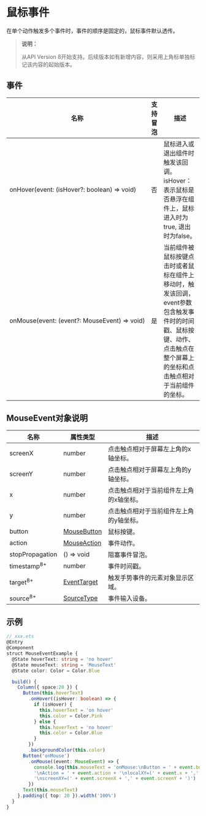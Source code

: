 # 鼠标事件

在单个动作触发多个事件时，事件的顺序是固定的，鼠标事件默认透传。

>  **说明：**
>
>  从API Version 8开始支持。后续版本如有新增内容，则采用上角标单独标记该内容的起始版本。


## 事件

| 名称                                                         | 支持冒泡 | 描述                                                         |
| ------------------------------------------------------------ | -------- | ------------------------------------------------------------ |
| onHover(event:&nbsp;(isHover?:&nbsp;boolean)&nbsp;=&gt;&nbsp;void) | 否       | 鼠标进入或退出组件时触发该回调。<br/>isHover：表示鼠标是否悬浮在组件上，鼠标进入时为true,&nbsp;退出时为false。 |
| onMouse(event:&nbsp;(event?:&nbsp;MouseEvent)&nbsp;=&gt;&nbsp;void) | 是       | 当前组件被鼠标按键点击时或者鼠标在组件上移动时，触发该回调，event参数包含触发事件时的时间戳、鼠标按键、动作、点击触点在整个屏幕上的坐标和点击触点相对于当前组件的坐标。 |


## MouseEvent对象说明

| 名称      | 属性类型                            | 描述                   |
| --------- | ------------------------------- | -------------------- |
| screenX   | number                          | 点击触点相对于屏幕左上角的x轴坐标。   |
| screenY   | number                          | 点击触点相对于屏幕左上角的y轴坐标。   |
| x         | number                          | 点击触点相对于当前组件左上角的x轴坐标。 |
| y         | number                          | 点击触点相对于当前组件左上角的y轴坐标。 |
| button    | [MouseButton](ts-appendix-enums.md#mousebutton) | 鼠标按键。                |
| action    | [MouseAction](ts-appendix-enums.md#mouseaction) | 事件动作。                |
| stopPropagation      | () => void | 阻塞事件冒泡。                         |
| timestamp<sup>8+</sup> | number | 事件时间戳。                                  |
| target<sup>8+</sup> | [EventTarget](ts-universal-events-click.md) | 触发手势事件的元素对象显示区域。 |
| source<sup>8+</sup> | [SourceType](ts-gesture-settings.md) | 事件输入设备。           |

## 示例

```ts
// xxx.ets
@Entry
@Component
struct MouseEventExample {
  @State hoverText: string = 'no hover'
  @State mouseText: string = 'MouseText'
  @State color: Color = Color.Blue

  build() {
    Column({ space:20 }) {
      Button(this.hoverText)
        .onHover((isHover: boolean) => {
          if (isHover) {
            this.hoverText = 'on hover'
            this.color = Color.Pink
          } else {
            this.hoverText = 'no hover'
            this.color = Color.Blue
          }
        })
        .backgroundColor(this.color)
      Button('onMouse')
        .onMouse((event: MouseEvent) => {
          console.log(this.mouseText = 'onMouse:\nButton = ' + event.button + 
          '\nAction = ' + event.action + '\nlocalXY=(' + event.x + ',' + event.y + ')' + 
          '\nscreenXY=(' + event.screenX + ',' + event.screenY + ')')
        })
      Text(this.mouseText)
    }.padding({ top: 20 }).width('100%')
  }
}
```
